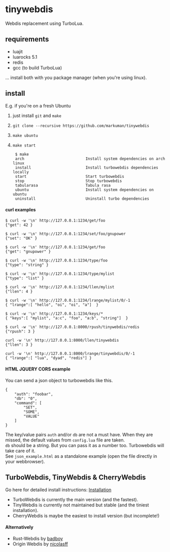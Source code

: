 # tinywebdis

Webdis replacement using TurboLua.

## requirements

* luajit
* luarocks 5.1
* redis
* gcc (to build TurboLua)

... install both with you package manager (when you're using linux).

## install

E.g. if you're on a fresh Ubuntu

1. just install `git` and `make`
2. `git clone --recursive https://github.com/markuman/tinywebdis`
3. `make ubuntu`
4. `make start`


		$ make
		arch                           Install system dependencies on arch linux
		install                        Install turbowebdis dependencies locally
		start                          Start turbowebdis
		stop                           Stop turbowebdis
		tabularasa                     Tabula rasa
		ubuntu                         Install system dependencies on ubuntu
		uninstall                      Uninstall turbo dependencies


#### curl examples



    $ curl -w '\n' http://127.0.0.1:1234/get/foo
    {"get": 42 }

    $ curl -w '\n' http://127.0.0.1:1234/set/foo/gnupower
    {"set": "OK" }

    $ curl -w '\n' http://127.0.0.1:1234/get/foo
    {"get": "gnupower" }

    $ curl -w '\n' http://127.0.0.1:1234/type/foo
    {"type": "string" }

    $ curl -w '\n' http://127.0.0.1:1234/type/mylist
    {"type": "list" }

    $ curl -w '\n' http://127.0.0.1:1234/llen/mylist
    {"llen": 4 }

    $ curl -w '\n' http://127.0.0.1:1234/lrange/mylist/0/-1
    { "lrange":[ "hello", "oi", "oi", "a"]  }

    $ curl -w '\n' http://127.0.0.1:1234/keys/*
    { "keys":[ "mylist", "a:c", "foo", "a:b", "string"]  }

    $ curl -w '\n' http://127.0.0.1:8000/rpush/tinywebdis/redis
    {"rpush": 3 }

    curl -w '\n' http://127.0.0.1:8000/llen/tinywebdis
    {"llen": 3 }

    curl -w '\n' http://127.0.0.1:8000/lrange/tinywebdis/0/-1
    { "lrange":[ "lua", "dyad", "redis"] }



#### HTML JQUERY CORS example

You can send a json object to turbowebdis like this.

    {
        "auth": "foobar",
        "db": "0",
        "command": [
            "SET",
            "SOME",
            "VALUE"
        ]
    }


The key/value pairs `auth` and/or `db` are not a must have. When they are missed, the default values from `config.lua` file are taken.  
`db` should be a string. But you can pass it as a number too. Turbowebdis will take care of it.  
See `json_example.html` as a standalone example (open the file directly in your webbrowser).


## TurboWebdis, TinyWebdis & CherryWebdis

Go here for detailed install instructions: [Installation](https://github.com/markuman/tinywebdis/wiki/Installation)


* TurboWebdis is currently the main version (and the fastest).
* TinyWebdis is currently not maintained but stable (and the tiniest installation).
* CherryWebdis is maybe the easiest to install version (but incomplete!)


#### Alternatively

* Rust-Webdis by [badboy](https://github.com/badboy/webdis-rs)
* Origin Webdis by [nicolasff](https://github.com/nicolasff/webdis)

